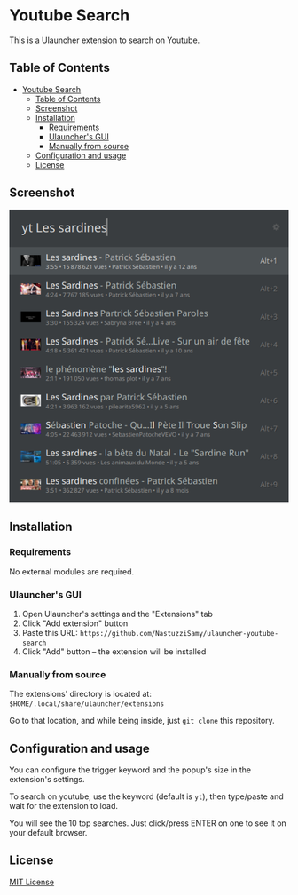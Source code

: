 # Youtube Search

This is a Ulauncher extension to search on Youtube.

## Table of Contents

- [Youtube Search](#youtube-search)
  - [Table of Contents](#table-of-contents)
  - [Screenshot](#screenshot)
  - [Installation](#installation)
    - [Requirements](#requirements)
    - [Ulauncher's GUI](#ulaunchers-gui)
    - [Manually from source](#manually-from-source)
  - [Configuration and usage](#configuration-and-usage)
  - [License](#license)

## Screenshot

![Screenshot](images/screenshot.png)

## Installation

### Requirements

No external modules are required.

### Ulauncher's GUI

1. Open Ulauncher's settings and the "Extensions" tab
2. Click "Add extension" button
3. Paste this URL: `https://github.com/NastuzziSamy/ulauncher-youtube-search`
4. Click "Add" button – the extension will be installed

### Manually from source

The extensions' directory is located at: `$HOME/.local/share/ulauncher/extensions`

Go to that location, and while being inside, just `git clone` this repository.

## Configuration and usage

You can configure the trigger keyword and the popup's size in the extension's settings.

To search on youtube, use the keyword (default is `yt`), then type/paste and wait for the extension to load.

You will see the 10 top searches. Just click/press ENTER on one to see it on your default browser.

## License

[MIT License](LICENSE)
